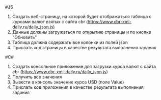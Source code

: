 #JS
1. Создать веб-страницу, на которой будет отображаться таблица с курсами валют взятых с сайта cbr (https://www.cbr-xml-daily.ru/daily_json.js)
2. Данные должны загружаться по открытию страницы и по кнопке "Обновить"
3. Таблица должна содержать все колонки из полей json 
4. Прислать код страницы в качестве результата выполнения задания

#C#
1. Создать консольное приложение для загрузки курса валют с сайта cbr (https://www.cbr-xml-daily.ru/daily_json.js)
2. Получить все значения 
3. Вывести в консоль значение курса USD (поле Value)
4. Прислать код приложения в качестве результата выполнения задания
